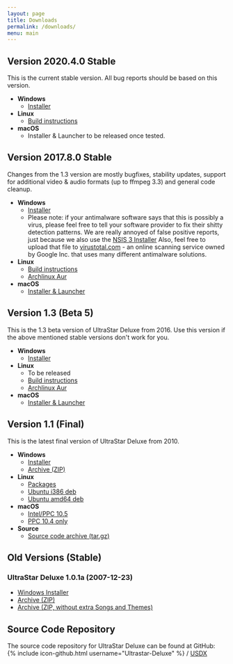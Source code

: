 ```yaml
---
layout: page
title: Downloads
permalink: /downloads/
menu: main
---
```


## Version 2020.4.0 Stable

This is the current stable version. All bug reports should be based on this version.

*  __Windows__
   - [Installer](https://github.com/UltraStar-Deluxe/USDX/releases/download/v2020.4.0/UltraStar.Deluxe_v2020.4.0.stable_installer.exe)
*  __Linux__
   - [Build instructions](https://github.com/UltraStar-Deluxe/USDX#compiling-on-linuxbsd-using-make)
*  __macOS__
   - Installer & Launcher to be released once tested.


## Version 2017.8.0 Stable

Changes from the 1.3 version are mostly bugfixes, stability updates, support for additional video & audio formats (up to ffmpeg 3.3) and general code cleanup.

*  __Windows__
   - [Installer](https://github.com/UltraStar-Deluxe/USDX/releases/download/v2017.8.0/UltraStar.Deluxe_v2017.8.0.stable_installer.exe)
   - Please note: if your antimalware software says that this is possibly a virus, please feel free to tell your software provider to fix their shitty detection patterns. We are really annoyed of false positive reports, just because we also use the [NSIS 3 Installer](http://nsis.sourceforge.net/News) Also, feel free to upload that file to [virustotal.com](https://virustotal.com) - an online scanning service owned by Google Inc. that uses many different antimalware solutions.
*  __Linux__
   - [Build instructions](https://github.com/UltraStar-Deluxe/USDX#compiling-on-linuxbsd-using-make)
   - [Archlinux Aur](https://aur.archlinux.org/packages/ultrastardx-git)
*  __macOS__
   - [Installer & Launcher](https://github.com/UltraStar-Deluxe/USDX/releases/download/v2017.8.0/UltraStar.Deluxe_v2017.8.0.stable.dmg)


## Version 1.3 (Beta 5)

This is the 1.3 beta version of UltraStar Deluxe from 2016. Use this version if the above mentioned stable versions don't work for you.


*  __Windows__
   - [Installer](https://github.com/UltraStar-Deluxe/USDX/releases/download/v1.3.5-beta/UltraStar.Deluxe_v1.3.5.beta_installer.exe)
*  __Linux__
   - To be released
   - [Build instructions](https://github.com/UltraStar-Deluxe/USDX#compiling-on-linuxbsd-using-make)
   - [Archlinux Aur](https://aur.archlinux.org/packages/ultrastardx-git)
*  __macOS__
   - [Installer & Launcher](https://yaycdn.de/builds/osx/usdx/usdx_1_3_5_2017-02-27.dmg)

## Version 1.1 (Final)

This is the latest final version of UltraStar Deluxe from 2010.

*  __Windows__
   - [Installer](https://sourceforge.net/projects/ultrastardx/files/UltraStar%20Deluxe/Version%201.1%20final/ultrastardx-1.1-installer-full.exe/)
   - [Archive (ZIP)](https://sourceforge.net/projects/ultrastardx/files/UltraStar%20Deluxe/Version%201.1%20final/ultrastardx-1.1-full.zip/download)
*  __Linux__
   - [Packages](https://launchpad.net/~tobydox/+archive/ultrastardx/+packages)
   - [Ubuntu i386 deb](https://launchpad.net/~tobydox/+archive/ultrastardx/+files/ultrastar-deluxe_1.1.0-4_i386.deb)
   - [Ubuntu amd64 deb](https://launchpad.net/~tobydox/+archive/ultrastardx/+files/ultrastar-deluxe_1.1.0-4_amd64.deb)
*  __macOS__
   - [Intel/PPC 10.5](http://sourceforge.net/projects/ultrastardx/files/UltraStar%20Deluxe/Version%201.1%20final/UltraStarDeluxe-1.1.dmg/download)
   - [PPC 10.4 only](http://sourceforge.net/projects/ultrastardx/files/UltraStar%20Deluxe/Version%201.1%20final/UltraStarDeluxe-1.1%20%20%2810.4-PowerPC%29.dmg/download)
*  __Source__
   - [Source code archive (tar.gz)](http://sourceforge.net/projects/ultrastardx/files/UltraStar%20Deluxe/Version%201.1%20final/Sources/ultrastardx-1.1-src.tar.gz/download)

## Old Versions (Stable)

### UltraStar Deluxe 1.0.1a (2007-12-23)

*  [Windows Installer](http://downloads.sourceforge.net/ultrastardx/ultrastardx-101a-installer-full.exe)
*  [Archive (ZIP)](http://downloads.sourceforge.net/ultrastardx/ultrastardx-101a-full.zip)
*  [Archive (ZIP, without extra Songs and Themes)](http://downloads.sourceforge.net/ultrastardx/ultrastardx-101a-lite.zip)

## Source Code Repository

The source code repository for UltraStar Deluxe can be found at GitHub:  
{% include icon-github.html username="Ultrastar-Deluxe" %} /
[USDX](https://github.com/Ultrastar-Deluxe/USDX)
